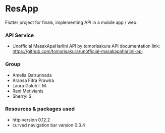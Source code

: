 # ResApp

Flutter project for finals, implementing API in a mobile app / web.

### API Service
-  Unofficial MasakApaHariIni API by tomorisakura
API documentation link: https://github.com/tomorisakura/unofficial-masakapahariini-api

### Group
- Amelia Qatrunnada
- Aransa Fitra Prawira
- Laura Galuh I. M.
- Rani Metivianis
- Sherryl S.

### Resources & packages used
- http version 0.12.2
- curved navigation bar version 0.3.4
